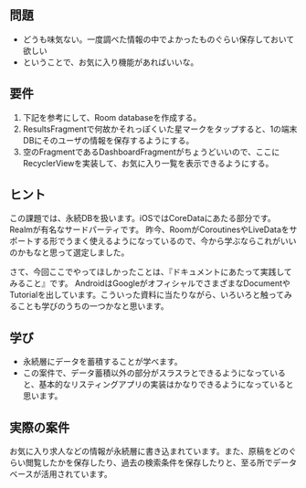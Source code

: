 ## 問題
- どうも味気ない。一度調べた情報の中でよかったものぐらい保存しておいて欲しい
- ということで、お気に入り機能があればいいな。

## 要件
1. 下記を参考にして、Room databaseを作成する。
2. ResultsFragmentで何故かそれっぽくいた星マークをタップすると、1の端末DBにそのユーザの情報を保存するようにする。
3. 空のFragmentであるDashboardFragmentがちょうどいいので、ここにRecyclerViewを実装して、お気に入り一覧を表示できるようにする。

## ヒント
この課題では、永続DBを扱います。iOSではCoreDataにあたる部分です。Realmが有名なサードパーティです。
昨今、RoomがCoroutinesやLiveDataをサポートする形でうまく使えるようになっているので、今から学ぶならこれがいいのかもなと思って選定しました。

さて、今回ここでやってほしかったことは、『ドキュメントにあたって実践してみること』です。
AndroidはGoogleがオフィシャルでさまざまなDocumentやTutorialを出しています。こういった資料に当たりながら、いろいろと触ってみ
ることも学びのうちの一つかなと思います。

## 学び
- 永続層にデータを蓄積することが学べます。
- この案件で、データ蓄積以外の部分がスラスラとできるようになっていると、基本的なリスティングアプリの実装はかなりできるようになっていると思います。

## 実際の案件
お気に入り求人などの情報が永続層に書き込まれています。また、原稿をどのぐらい閲覧したかを保存したり、過去の検索条件を保存したりと、至る所でデータベースが活用されています。